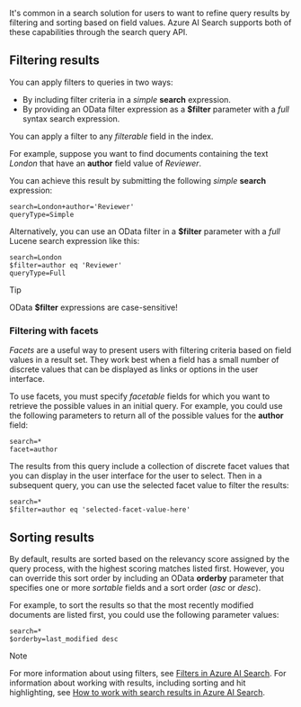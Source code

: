 It's common in a search solution for users to want to refine query results by filtering and sorting based on field values. Azure AI Search supports both of these capabilities through the search query API.

## Filtering results

You can apply filters to queries in two ways:

- By including filter criteria in a *simple* **search** expression.
- By providing an OData filter expression as a **$filter** parameter with a *full* syntax search expression.

You can apply a filter to any *filterable* field in the index. 

For example, suppose you want to find documents containing the text *London* that have an **author** field value of *Reviewer*.

You can achieve this result by submitting the following *simple* **search** expression:

```
search=London+author='Reviewer'
queryType=Simple
```

Alternatively, you can use an OData filter in a **$filter** parameter with a *full* Lucene search expression like this:

```
search=London
$filter=author eq 'Reviewer'
queryType=Full
```

> [!TIP]
> OData **$filter** expressions are case-sensitive!

### Filtering with facets

*Facets* are a useful way to present users with filtering criteria based on field values in a result set. They work best when a field has a small number of discrete values that can be displayed as links or options in the user interface.

To use facets, you must specify *facetable* fields for which you want to retrieve the possible values in an initial query. For example, you could use the following parameters to return all of the possible values for the **author** field:

```
search=*
facet=author
```

The results from this query include a collection of discrete facet values that you can display in the user interface for the user to select. Then in a subsequent query, you can use the selected facet value to filter the results:

```
search=*
$filter=author eq 'selected-facet-value-here'
```

## Sorting results

By default, results are sorted based on the relevancy score assigned by the query process, with the highest scoring matches listed first. However, you can override this sort order by including an OData **orderby** parameter that specifies one or more *sortable* fields and a sort order (*asc* or *desc*).

For example, to sort the results so that the most recently modified documents are listed first, you could use the following parameter values:

```
search=*
$orderby=last_modified desc
```

> [!NOTE]
> For more information about using filters, see [Filters in Azure AI Search](/azure/search/search-filters). For information about working with results, including sorting and hit highlighting, see [How to work with search results in Azure AI Search](/azure/search/search-pagination-page-layout).
